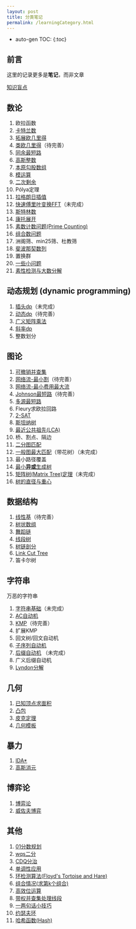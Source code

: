 ```yaml
---
layout: post
title: 分类笔记
permalink: /learningCategory.html
---
```


* auto-gen TOC:
{:toc}


## 前言

这里的记录更多是**笔记**，而非文章



[知识盲点](/post/知识盲点.html)



## 数论

1.  欧拉函数
2.  [卡特兰数](/post/category/数论/卡特兰数.html)
3.  [拓展欧几里得](/post/category/数论/拓展欧几里得.html)
4.  [类欧几里得](/post/category/数论/类欧几里得.html)（待完善）
5.  [同余最短路](/post/category/数论/同余最短路.html)
6.  [高斯整数](/post/category/数论/高斯整数.html)
7.  [本原勾股数组](/post/category/数论/本原勾股数组.html)
8.  [模运算](/post/category/数论/模运算.html)
9.  [二次剩余](/post/category/数论/二次剩余.html)
10.  Pólya定理
11.  [拉格朗日插值](/post/category/数论/拉格朗日插值.html)
12.  [快速傅里叶变换FFT](/post/category/数论/快速傅里叶变换.html)（未完成）
13.  [斯特林数](/post/category/数论/斯特林数.html)
14.  [康托展开](/post/category/数论/康托展开.html)
15.  [素数计数问题(Prime Counting)](/post/category/数论/素数计数问题.html)
17.  [组合数问题](/post/category/数论/组合数问题.html)
19.  洲阁筛、min25筛、杜教筛
20.  [斐波那契数列](/post/category/数论/斐波那契数列.html)
21.  置换群
22.  [一些小问题](/post/category/数论/一些小问题.html)
22.  [素性检测与大数分解](/post/category/数论/素性检测与大数分解.html)



## 动态规划 (dynamic programming)

1.  [插头dp](/post/category/动态规划/插头dp.html)（未完成）
2.  [动态dp](/post/category/动态规划/动态dp.html)（待完善）
3.  [广义矩阵乘法](/post/category/动态规划/广义矩阵乘法.html)
4.  [斜率dp](/post/category/动态规划/斜率dp.html)
5.  整数划分



## 图论

1.  [可撤销并查集](/post/category/图论/可撤销并查集.html)
2.  [网络流-最小割](/post/category/图论/网络流-最小割.html)（待完善）
3.  [网络流-最小费用最大流](/post/category/图论/网络流-最小费用最大流.html)
4.  [Johnson最短路](/post/category/图论/Johnson最短路.html)（待完善）
5.  [多源最短路](/post/category/图论/多源最短路.html)
6.  Fleury求欧拉回路
7.  [2-SAT](/post/category/图论/2-SAT.html)
9.  [斯坦纳树](/post/category/图论/斯坦纳树.html)
10.  [最近公共祖先(LCA)](/post/category/图论/最近公共祖先LCA.html)
11.  桥、割点、隔边
12.  [二分图匹配](/post/category/图论/二分图匹配.html)
13.  [一般图最大匹配](/post/category/图论/一般图最大匹配.html)（带花树）（未完成）
14.  最小路径覆盖
15.  [最小**异或**生成树](/post/category/图论/最小异或生成树.html)
16.  [矩阵树(Matrix Tree)定理](/post/category/图论/矩阵树定理.html)（未完成）
16.  [树的直径与重心](/post/category/图论/树的直径与重心.html)



## 数据结构

1.  [线性基](/post/category/数据结构/线性基.html)（待完善）
2.  [树状数组](/post/category/数据结构/树状数组.html)
3.  [舞蹈链](/post/category/数据结构/舞蹈链.html)
4.  [线段树](/post/category/数据结构/线段树.html)
5.  [树链剖分](/post/category/数据结构/树链剖分.html)
6.  [Link Cut Tree](/post/category/数据结构/Link_Cut_Tree.html)
7.  笛卡尔树



## 字符串

万恶的字符串

1.  [字符串基础](/post/category/字符串/字符串基础.html)（未完成）
2.  [AC自动机](/post/category/字符串/AC自动机.html)
3.  [KMP](/post/category/字符串/KMP.html)（待完善）
4.  扩展KMP
5.  回文树/回文自动机
6.  [子序列自动机](/post/category/字符串/子序列自动机.html)
7.  [后缀自动机](/post/category/字符串/后缀自动机.html) （未完成）
8.  广义后缀自动机
9.  [Lyndon分解](/post/category/字符串/Lyndon分解.html)



## 几何

1.  [已知顶点求面积](/post/category/几何/已知顶点求面积.html)
2.  [凸包](/post/category/几何/凸包.html)
3.  [皮克定理](/post/category/几何/皮克定理.html)
4.  [几何模板](/post/category/几何/几何模板.html)



## 暴力

1.  [IDA*](/post/category/暴力/IDA.html)
2.  [高斯消元](/post/category/暴力/高斯消元.html)




## 博弈论

1.  [博弈论](/post/category/博弈论/博弈论概述.html)
2.  [威佐夫博弈](/post/category/博弈论/威佐夫博弈.html)



## 其他

1.  [01分数规划](/post/category/其他/01分数规划.html)
2.  [wqs二分](/post/category/其他/wqs二分.html)
3.  [CDQ分治](/post/category/其他/CDQ分治.html)
4.  [单调性应用](/post/category/其他/单调性应用.html)
5.  [环检测算法(Floyd's Tortoise and Hare)](/post/category/其他/环检测算法.html)
6.  [组合情况(求第k个组合)](/post/category/其他/组合情况.html)
7.  [高效位运算](/post/category/其他/高效位运算.html)
9.  [带权并查集处理线段](/post/category/其他/带权并查集处理线段.html)
10.  [一两句话小技巧](/post/category/其他/一两句话小技巧.html)
11.  [约瑟夫环](/post/category/其他/约瑟夫环.html)
11.  [哈希函数(Hash)](/post/category/其他/哈希函数.html)


